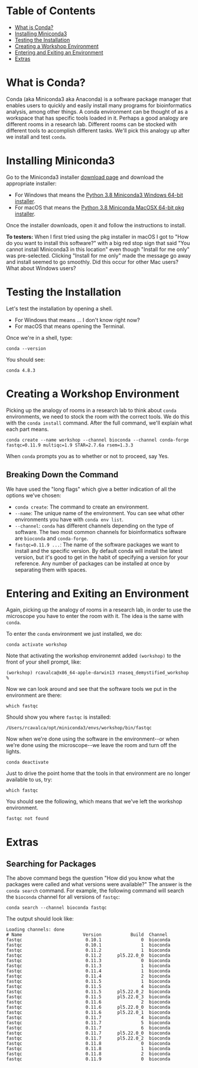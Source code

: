# Table of Contents

- [What is Conda?](#what-is-conda)
- [Installing Miniconda3](#installing-miniconda3)
- [Testing the Installation](#testing-the-installation)
- [Creating a Workshop Environment](#creating-a-workshop-environment)
- [Entering and Exiting an Environment](#entering-and-exiting-an-environment)
- [Extras](#extras)

# What is Conda?

Conda (aka Miniconda3 aka Anaconda) is a software package manager that enables users to quickly and easily install many programs for bioinformatics analysis, among other things. A conda environment can be thought of as a workspace that has specific tools loaded in it. Perhaps a good analogy are different rooms in a research lab. Different rooms can be stocked with different tools to accomplish different tasks. We'll pick this analogy up after we install and test `conda`.

# Installing Miniconda3

Go to the Miniconda3 installer [download page](https://docs.conda.io/en/latest/miniconda.html) and download the appropriate installer:

- For Windows that means the [Python 3.8 Miniconda3 Windows 64-bit installer](https://repo.anaconda.com/miniconda/Miniconda3-latest-Windows-x86_64.exe).
- For macOS that means the [Python 3.8 Miniconda MacOSX 64-bit pkg installer](https://repo.anaconda.com/miniconda/Miniconda3-latest-MacOSX-x86_64.pkg).

Once the installer downloads, open it and follow the instructions to install.

**To testers:** When I first tried using the pkg installer in macOS I got to "How do you want to install this software?" with a big red stop sign that said "You cannot install Miniconda3 in this location" even though "Install for me only" was pre-selected. Clicking "Install for me only" made the message go away and install seemed to go smoothly. Did this occur for other Mac users? What about Windows users?

# Testing the Installation

Let's test the installation by opening a shell.

- For Windows that means ... I don't know right now?
- For macOS that means opening the Terminal.

Once we're in a shell, type:

```
conda --version
```

You should see:

```
conda 4.8.3
```

# Creating a Workshop Environment

Picking up the analogy of rooms in a research lab to think about `conda` environments, we need to stock the room with the correct tools. We do this with the `conda install` command. After the full command, we'll explain what each part means.

```
conda create --name workshop --channel bioconda --channel conda-forge fastqc=0.11.9 multiqc=1.9 STAR=2.7.6a rsem=1.3.3
```

When `conda` prompts you as to whether or not to proceed, say Yes.

## Breaking Down the Command

We have used the "long flags" which give a better indication of all the options we've chosen:

- `conda create`: The command to create an environment.
- `--name`: The unique name of the environment. You can see what other environments you have with `conda env list`.
- `--channel`: `conda` has different channels depending on the type of software. The two most common channels for bioinformatics software are `bioconda` and `conda-forge`.
- `fastqc=0.11.9 ...`: The name of the software packages we want to install and the specific version. By default conda will install the latest version, but it's good to get in the habit of specifying a version for your reference. Any number of packages can be installed at once by separating them with spaces.

# Entering and Exiting an Environment

Again, picking up the analogy of rooms in a research lab, in order to use the microscope you have to enter the room with it. The idea is the same with `conda`.

To enter the `conda` environment we just installed, we do:

```
conda activate workshop
```

Note that activating the workshop environemnt added `(workshop)` to the front of your shell prompt, like:

```
(workshop) rcavalca@x86_64-apple-darwin13 rnaseq_demystified_workshop %
```

Now we can look around and see that the software tools we put in the environment are there:

```
which fastqc
```

Should show you where `fastqc` is installed:

```
/Users/rcavalca/opt/miniconda3/envs/workshop/bin/fastqc
```

Now when we're done using the software in the environment--or when we're done using the microscope--we leave the room and turn off the lights.

```
conda deactivate
```

Just to drive the point home that the tools in that environment are no longer available to us, try:

```
which fastqc
```

You should see the following, which means that we've left the workshop environment.

```
fastqc not found
```

# Extras

## Searching for Packages

The above command begs the question "How did you know what the packages were called and what versions were available?" The answer is the `conda search` command. For example, the following command will search the `bioconda` channel for all versions of `fastqc`:

```
conda search --channel bioconda fastqc
```

The output should look like:

```
Loading channels: done
# Name                       Version           Build  Channel
fastqc                        0.10.1               0  bioconda
fastqc                        0.10.1               1  bioconda
fastqc                        0.11.2               1  bioconda
fastqc                        0.11.2      pl5.22.0_0  bioconda
fastqc                        0.11.3               0  bioconda
fastqc                        0.11.3               1  bioconda
fastqc                        0.11.4               1  bioconda
fastqc                        0.11.4               2  bioconda
fastqc                        0.11.5               1  bioconda
fastqc                        0.11.5               4  bioconda
fastqc                        0.11.5      pl5.22.0_2  bioconda
fastqc                        0.11.5      pl5.22.0_3  bioconda
fastqc                        0.11.6               2  bioconda
fastqc                        0.11.6      pl5.22.0_0  bioconda
fastqc                        0.11.6      pl5.22.0_1  bioconda
fastqc                        0.11.7               4  bioconda
fastqc                        0.11.7               5  bioconda
fastqc                        0.11.7               6  bioconda
fastqc                        0.11.7      pl5.22.0_0  bioconda
fastqc                        0.11.7      pl5.22.0_2  bioconda
fastqc                        0.11.8               0  bioconda
fastqc                        0.11.8               1  bioconda
fastqc                        0.11.8               2  bioconda
fastqc                        0.11.9               0  bioconda
```
